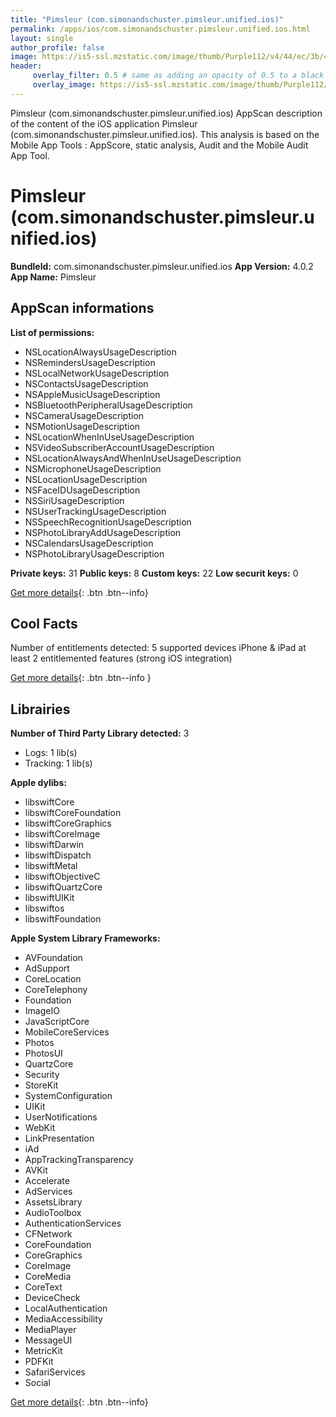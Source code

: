 ```yaml
---
title: "Pimsleur (com.simonandschuster.pimsleur.unified.ios)"
permalink: /apps/ios/com.simonandschuster.pimsleur.unified.ios.html
layout: single
author_profile: false
image: https://is5-ssl.mzstatic.com/image/thumb/Purple112/v4/44/ec/3b/44ec3b3c-d749-7162-ccb3-ebbec3e18f3b/AppIcon-0-0-1x_U007emarketing-0-0-0-7-0-0-sRGB-0-0-0-GLES2_U002c0-512MB-85-220-0-0.png/512x512bb.jpg
header: 
     overlay_filter: 0.5 # same as adding an opacity of 0.5 to a black background
     overlay_image: https://is5-ssl.mzstatic.com/image/thumb/Purple112/v4/44/ec/3b/44ec3b3c-d749-7162-ccb3-ebbec3e18f3b/AppIcon-0-0-1x_U007emarketing-0-0-0-7-0-0-sRGB-0-0-0-GLES2_U002c0-512MB-85-220-0-0.png/512x512bb.jpg
---
```

Pimsleur (com.simonandschuster.pimsleur.unified.ios) AppScan description of the content of the iOS application Pimsleur (com.simonandschuster.pimsleur.unified.ios). This analysis is based on the Mobile App Tools : AppScore, static analysis, Audit and the Mobile Audit App Tool.

# Pimsleur (com.simonandschuster.pimsleur.unified.ios)

**BundleId:** com.simonandschuster.pimsleur.unified.ios
**App Version:** 4.0.2
**App Name:** Pimsleur


## AppScan informations 

**List of permissions:** 
- NSLocationAlwaysUsageDescription
- NSRemindersUsageDescription
- NSLocalNetworkUsageDescription
- NSContactsUsageDescription
- NSAppleMusicUsageDescription
- NSBluetoothPeripheralUsageDescription
- NSCameraUsageDescription
- NSMotionUsageDescription
- NSLocationWhenInUseUsageDescription
- NSVideoSubscriberAccountUsageDescription
- NSLocationAlwaysAndWhenInUseUsageDescription
- NSMicrophoneUsageDescription
- NSLocationUsageDescription
- NSFaceIDUsageDescription
- NSSiriUsageDescription
- NSUserTrackingUsageDescription
- NSSpeechRecognitionUsageDescription
- NSPhotoLibraryAddUsageDescription
- NSCalendarsUsageDescription
- NSPhotoLibraryUsageDescription
  
  
**Private keys:** 31
**Public keys:** 8
**Custom keys:** 22
**Low securit keys:** 0
  
[Get more details](/pricing.html){: .btn .btn--info}

## Cool Facts

Number of entitlements detected: 5
supported devices iPhone & iPad
at least 2 entitlemented features (strong iOS integration)
  
[Get more details](/pricing.html){: .btn .btn--info }

## Librairies 
**Number of Third Party Library detected:** 3
- Logs: 1 lib(s)
- Tracking: 1 lib(s)


**Apple dylibs:**
- libswiftCore
- libswiftCoreFoundation
- libswiftCoreGraphics
- libswiftCoreImage
- libswiftDarwin
- libswiftDispatch
- libswiftMetal
- libswiftObjectiveC
- libswiftQuartzCore
- libswiftUIKit
- libswiftos
- libswiftFoundation


**Apple System Library Frameworks:**
- AVFoundation
- AdSupport
- CoreLocation
- CoreTelephony
- Foundation
- ImageIO
- JavaScriptCore
- MobileCoreServices
- Photos
- PhotosUI
- QuartzCore
- Security
- StoreKit
- SystemConfiguration
- UIKit
- UserNotifications
- WebKit
- LinkPresentation
- iAd
- AppTrackingTransparency
- AVKit
- Accelerate
- AdServices
- AssetsLibrary
- AudioToolbox
- AuthenticationServices
- CFNetwork
- CoreFoundation
- CoreGraphics
- CoreImage
- CoreMedia
- CoreText
- DeviceCheck
- LocalAuthentication
- MediaAccessibility
- MediaPlayer
- MessageUI
- MetricKit
- PDFKit
- SafariServices
- Social


  
[Get more details](/pricing.html){: .btn .btn--info}

